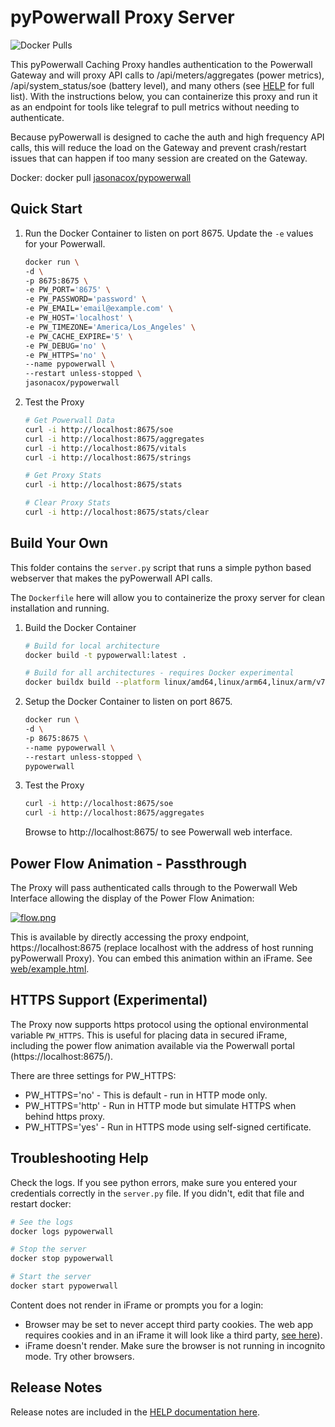 # pyPowerwall Proxy Server

![Docker Pulls](https://img.shields.io/docker/pulls/jasonacox/pypowerwall)

This pyPowerwall Caching Proxy handles authentication to the Powerwall Gateway and will proxy API calls to /api/meters/aggregates (power metrics), /api/system_status/soe (battery level), and many others (see [HELP](https://github.com/jasonacox/pypowerwall/blob/main/proxy/HELP.md) for full list). With the instructions below, you can containerize this proxy and run it as an endpoint for tools like telegraf to pull metrics without needing to authenticate.

Because pyPowerwall is designed to cache the auth and high frequency API calls, this will reduce the load on the Gateway and prevent crash/restart issues that can happen if too many session are created on the Gateway.

Docker: docker pull [jasonacox/pypowerwall](https://hub.docker.com/r/jasonacox/pypowerwall)

## Quick Start

1. Run the Docker Container to listen on port 8675. Update the `-e` values for your Powerwall.

    ```bash
    docker run \
    -d \
    -p 8675:8675 \
    -e PW_PORT='8675' \
    -e PW_PASSWORD='password' \
    -e PW_EMAIL='email@example.com' \
    -e PW_HOST='localhost' \
    -e PW_TIMEZONE='America/Los_Angeles' \
    -e PW_CACHE_EXPIRE='5' \
    -e PW_DEBUG='no' \
    -e PW_HTTPS='no' \
    --name pypowerwall \
    --restart unless-stopped \
    jasonacox/pypowerwall
    ```

2. Test the Proxy

    ```bash
    # Get Powerwall Data
    curl -i http://localhost:8675/soe
    curl -i http://localhost:8675/aggregates
    curl -i http://localhost:8675/vitals
    curl -i http://localhost:8675/strings

    # Get Proxy Stats
    curl -i http://localhost:8675/stats

    # Clear Proxy Stats
    curl -i http://localhost:8675/stats/clear
    ```

## Build Your Own

This folder contains the `server.py` script that runs a simple python based webserver that makes the pyPowerwall API calls.  

The `Dockerfile` here will allow you to containerize the proxy server for clean installation and running.

1. Build the Docker Container

    ```bash
    # Build for local architecture  
    docker build -t pypowerwall:latest .

    # Build for all architectures - requires Docker experimental 
    docker buildx build --platform linux/amd64,linux/arm64,linux/arm/v7 -t pypowerwall:latest . 

    ```

2. Setup the Docker Container to listen on port 8675.

    ```bash
    docker run \
    -d \
    -p 8675:8675 \
    --name pypowerwall \
    --restart unless-stopped \
    pypowerwall
    ```

3. Test the Proxy

    ```bash
    curl -i http://localhost:8675/soe
    curl -i http://localhost:8675/aggregates
    ```

    Browse to http://localhost:8675/ to see Powerwall web interface.

## Power Flow Animation - Passthrough

The Proxy will pass authenticated calls through to the Powerwall Web Interface allowing the display of the Power Flow Animation:

[![flow.png](https://raw.githubusercontent.com/jasonacox/pypowerwall/main/docs/flow.png)](https://raw.githubusercontent.com/jasonacox/pypowerwall/main/docs/flow.png)

This is available by directly accessing the proxy endpoint, https://localhost:8675 (replace localhost with the address of host running pyPowerwall Proxy). You can embed this animation within an iFrame. See [web/example.html](web/example.html).

## HTTPS Support (Experimental)

The Proxy now supports https protocol using the optional environmental variable `PW_HTTPS`. This is useful for placing data in secured iFrame, including the power flow animation available via the Powerwall portal (https://localhost:8675/).

There are three settings for PW_HTTPS:

* PW_HTTPS='no' - This is default - run in HTTP mode only.
* PW_HTTPS='http' - Run in HTTP mode but simulate HTTPS when behind https proxy.
* PW_HTTPS='yes' - Run in HTTPS mode using self-signed certificate.

## Troubleshooting Help

Check the logs. If you see python errors, make sure you entered your credentials correctly in the `server.py` file.  If you didn't, edit that file and restart docker:

```bash
# See the logs
docker logs pypowerwall

# Stop the server
docker stop pypowerwall

# Start the server
docker start pypowerwall
```

Content does not render in iFrame or prompts you for a login:

* Browser may be set to never accept third party cookies. The web app requires cookies and in an iFrame it will look like a third party, [see here](https://developer.mozilla.org/en-US/docs/Web/API/IndexedDB_API/Using_IndexedDB#security)).
* iFrame doesn't render.  Make sure the browser is not running in incognito mode.  Try other browsers.

## Release Notes

Release notes are included in the [HELP documentation here](https://github.com/jasonacox/pypowerwall/blob/main/proxy/HELP.md#release-notes).
